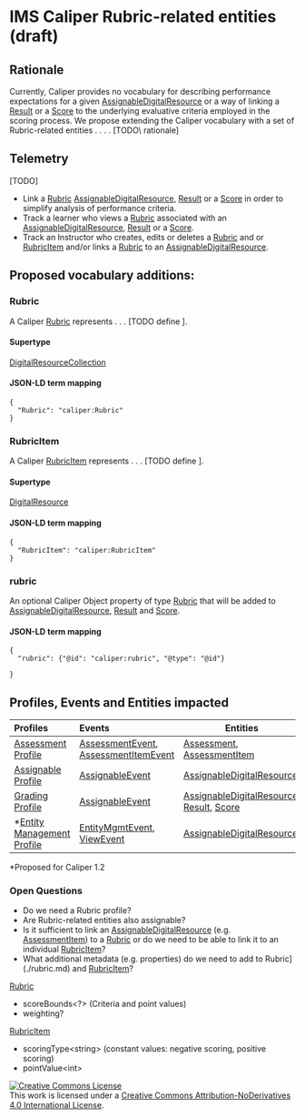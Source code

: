 # IMS Caliper Rubric-related entities (draft)

## Rationale
Currently, Caliper provides no vocabulary for describing performance expectations for a given [AssignableDigitalResource](#AssignableDigitalResource) or a way of linking a [Result](#result) or a [Score](#score) to the underlying evaluative criteria employed in the scoring process.  We propose extending the Caliper vocabulary with a set of Rubric-related entities . . . .  \[TODO\ rationale]

## Telemetry
\[TODO\]
* Link a [Rubric](./rubric.md) [AssignableDigitalResource](#AssignableDigitalResource), [Result](#result) or a [Score](#score) in order to simplify analysis of performance criteria.
* Track a learner who views a [Rubric](./rubric.md) associated with an [AssignableDigitalResource](#AssignableDigitalResource), [Result](#result) or a [Score](#score).
* Track an Instructor who creates, edits or deletes a [Rubric](./rubric.md) and or [RubricItem](./rubricItem) and/or links a [Rubric](./rubric.md) to an [AssignableDigitalResource](#assignableDigitalResource).

## Proposed vocabulary additions:

### Rubric
A Caliper [Rubric](./rubric.md) represents . . . \[TODO define \].

#### Supertype
[DigitalResourceCollection](#digitalResourceCollection)

#### JSON-LD term mapping
```
{
  "Rubric": "caliper:Rubric"
}
```

### RubricItem
A Caliper [RubricItem](./rubricItem.md) represents . . . \[TODO define \].

#### Supertype
[DigitalResource](#digitalResource)

#### JSON-LD term mapping
```
{
  "RubricItem": "caliper:RubricItem"
}
```

### rubric
An optional Caliper Object property of type [Rubric](#rubric) that will be added to [AssignableDigitalResource](#assignableDigitalResource), [
Result](#result) and [Score](#score).

#### JSON-LD term mapping
```
{
  "rubric": {"@id": "caliper:rubric", "@type": "@id"}

}
```

## Profiles, Events and Entities impacted
| Profiles | Events | Entities |
| :------- | :--- | ----------- |
| [Assessment Profile](#assessmentProfile) | [AssessmentEvent](#assessmentEvent), [AssessmentItemEvent](#assessmentItemEvent) | [Assessment](#assessment), [AssessmentItem](#assessmentItem) |
| [Assignable Profile](#assignableProfile) | [AssignableEvent](#assignableEvent) | [AssignableDigitalResource](#assignableDigitalResource) |
| [Grading Profile](#gradingProfile) | [AssignableEvent](#assignableEvent) | [AssignableDigitalResource](#assignableDigitalResource), [Result](#result), [Score](#score) |
| \*[Entity Management Profile](#entityMgmtProfile) | [EntityMgmtEvent](#entityMgmtEvent), [ViewEvent](#viewEvent) | [AssignableDigitalResource](#assignableDigitalResource)
\*Proposed for Caliper 1.2

### Open Questions
* Do we need a Rubric profile?
* Are Rubric-related entities also assignable?
* Is it sufficient to link an [AssignableDigitalResource](#assignableDigitalResource)
(e.g. [AssessmentItem](#assessmentItem)) to a [Rubric](./rubric.md) or do we need
to be able to link it to an individual [RubricItem](./rubricItem)?
* What additional metadata (e.g. properties) do we need to add to Rubric](./rubric.md) and [RubricItem](./rubricItem)?

[Rubric](./rubric.md)
* scoreBounds<?> (Criteria and point values)
* weighting?

[RubricItem](./rubricItem)
* scoringType\<string\> (constant values: negative scoring, positive scoring)
* pointValue\<int\>

<a rel="license" href="http://creativecommons.org/licenses/by-nd/4.0/">
<img alt="Creative Commons License" style="border-width:0" src="https://i.creativecommons.org/l/by-nd/4.0/88x31.png" /></a>
<br />
This work is licensed under a <a rel="license" href="http://creativecommons.org/licenses/by-nd/4.0/">Creative Commons Attribution-NoDerivatives 4.0 International License</a>.
